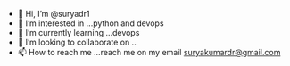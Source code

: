 - 👋 Hi, I’m @suryadr1
- 👀 I’m interested in ...python and devops
- 🌱 I’m currently learning ...devops
- 💞️ I’m looking to collaborate on ..
- 📫 How to reach me ...reach me on my email suryakumardr@gmail.com

<!---
suryadr1/suryadr1 is a ✨ special ✨ repository because its `README.md` (this file) appears on your GitHub profile.
You can click the Preview link to take a look at your changes.
--->
